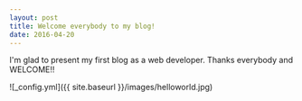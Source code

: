 ```yaml
---
layout: post
title: Welcome everybody to my blog!
date: 2016-04-20
---
```


I'm glad to present my first blog as a web developer.
Thanks everybody and WELCOME!!

![_config.yml]({{ site.baseurl }}/images/helloworld.jpg)
